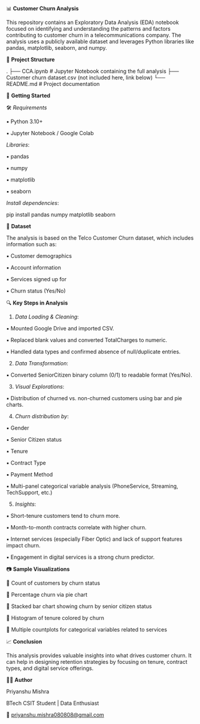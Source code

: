 📊 **Customer Churn Analysis**

This repository contains an Exploratory Data Analysis (EDA) notebook focused on identifying and understanding the patterns and factors contributing to customer churn in a telecommunications company. The analysis uses a publicly available dataset and leverages Python libraries like pandas, matplotlib, seaborn, and numpy.

📁 **Project Structure**

.
├── CCA.ipynb              # Jupyter Notebook containing the full analysis
├── Customer churn dataset.csv (not included here, link below)
└── README.md              # Project documentation

🚀 **Getting Started**

🛠️ *Requirements*

▪︎ Python 3.10+

▪︎ Jupyter Notebook / Google Colab

*Libraries*:

▪︎ pandas

▪︎ numpy

▪︎ matplotlib

▪︎ seaborn

*Install dependencies*:

pip install pandas numpy matplotlib seaborn

📌 **Dataset**

The analysis is based on the Telco Customer Churn dataset, which includes information such as:

▪︎ Customer demographics

▪︎ Account information

▪︎ Services signed up for

▪︎ Churn status (Yes/No)



🔍 **Key Steps in Analysis**

1. *Data Loading & Cleaning*:

▪︎ Mounted Google Drive and imported CSV.

▪︎ Replaced blank values and converted TotalCharges to numeric.

▪︎ Handled data types and confirmed absence of null/duplicate entries.

2. *Data Transformation*:

▪︎ Converted SeniorCitizen binary column (0/1) to readable format (Yes/No).

3. *Visual Explorations*:

▪︎ Distribution of churned vs. non-churned customers using bar and pie charts.

4. *Churn distribution by*:

▪︎ Gender

▪︎ Senior Citizen status

▪︎ Tenure

▪︎ Contract Type

▪︎ Payment Method

▪︎ Multi-panel categorical variable analysis (PhoneService, Streaming, TechSupport, etc.)

5. *Insights*:

▪︎ Short-tenure customers tend to churn more.

▪︎ Month-to-month contracts correlate with higher churn.

▪︎ Internet services (especially Fiber Optic) and lack of support features impact churn.

▪︎ Engagement in digital services is a strong churn predictor.

📷 **Sample Visualizations**

📌 Count of customers by churn status

📌 Percentage churn via pie chart

📌 Stacked bar chart showing churn by senior citizen status

📌 Histogram of tenure colored by churn

📌 Multiple countplots for categorical variables related to services

📈 **Conclusion**

This analysis provides valuable insights into what drives customer churn. It can help in designing retention strategies by focusing on tenure, contract types, and digital service offerings.

👨‍💻 **Author**

Priyanshu Mishra

BTech CSIT Student | Data Enthusiast

📧 priyanshu.mishra080808@gmail.com
